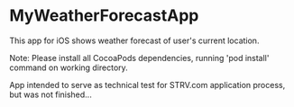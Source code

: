 # MyWeatherForecastApp #

This app for iOS shows weather forecast of user's current location.

Note: Please install all CocoaPods dependencies, running 'pod install' command on working directory.

App intended to serve as technical test for STRV.com application process, but was not finished...
